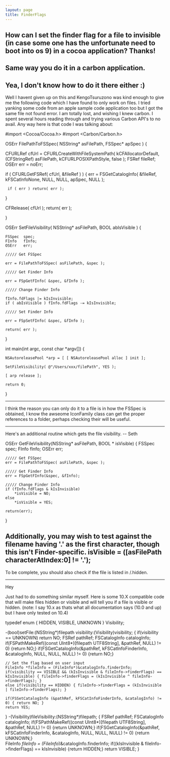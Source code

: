 ```yaml
---
layout: page
title: FinderFlags
---
```


How can I set the finder flag for a file to invisible (in case some one has the unfortunate need to boot into os 9) in a cocoa application? Thanks!
----
Same way you do it in a carbon application.
----
Yea, I don't know how to do it there either :)
----

Well I havent given up on this and KengoTsuruzono was kind enough to give me the following code which I have found to only work on files. I tried yanking some code from an apple sample code application too but I got the same file not found error. I am totally lost, and wishing I knew carbon. I spent several hours reading through and trying various Carbon API's to no avail. Any way here is that code I was talking about:

    
#import <Cocoa/Cocoa.h>
#import <Carbon/Carbon.h>

OSErr FilePathToFSSpec( NSString* asFilePath, FSSpec* apSpec )
{

   CFURLRef cfUrl = CFURLCreateWithFileSystemPath( kCFAllocatorDefault,
               (CFStringRef) asFilePath, kCFURLPOSIXPathStyle, false );
   FSRef  fileRef;
   OSErr  err = noErr;

   if ( CFURLGetFSRef( cfUrl, &fileRef ) ) {
     err = FSGetCatalogInfo( &fileRef, kFSCatInfoNone, NULL,
           NULL, apSpec, NULL );

     if ( err ) return( err );
   }
   
   CFRelease( cfUrl );
   return( err );

}


OSErr SetFileVisibility( NSString* asFilePath, BOOL abIsVisible ) {
   
    FSSpec  spec;
    FInfo   fInfo;
    OSErr   err;
   
    ///// Get FSSpec

    err = FilePathToFSSpec( asFilePath, &spec );
   
    ///// Get Finder Info

    err = FSpGetFInfo( &spec, &fInfo );
   
    ///// Change Finder Info

    fInfo.fdFlags |= kIsInvisible;
    if ( abIsVisible ) fInfo.fdFlags -= kIsInvisible;

    ///// Set Finder Info

    err = FSpSetFInfo( &spec, &fInfo );

    return( err );
}


int main(int argc, const char *argv[])
{

    NSAutoreleasePool *arp = [ [ NSAutoreleasePool alloc ] init ];
   
    SetFileVisibility( @"/Users/xxx/filePath", YES );
   
    [ arp release ];

    return 0;
}

----
I think the reason you can only do it to a file is in how the FSSpec is obtained, I know the awseome IconFamily class can get the proper references to a folder, perhaps checking their will be useful.

----
Here's an additional routine which gets the file visibility. -- Seth

    
OSErr GetFileVisibility(NSString* asFilePath, BOOL * isVisible)
{
	FSSpec  spec;
	FInfo   fInfo;
	OSErr   err;
	
	///// Get FSSpec
	err = FilePathToFSSpec( asFilePath, &spec );
	
	///// Get Finder Info
	err = FSpGetFInfo(&spec, &fInfo);
	
	///// Change Finder Info
	if (fInfo.fdFlags & kIsInvisible)
		*isVisible = NO;
	else
		*isVisible = YES;
	
	return(err);
}


Additionally, you may wish to test against the filename having '.' as the first character, though this isn't Finder-specific.
isVisible = ([asFilePath characterAtIndex:0] != '.');
----
To be complete, you should also check if the file is listed in     /.hidden.

----

Hey

Just had to do something similar myself. Here is some 10.X compatible code that will make files hidden or visible and will tell you if a file is visible or hidden. (note: I say 10.x as thats what all documentation says (10.0 and up) but I have only tested on 10.4)

    
typedef enum { HIDDEN, VISIBLE, UNKNOWN } Visibility;

-(bool)setFile:(NSString*)filepath visibility:(Visibility)visibility; {
	if(visibility == UNKNOWN) return NO;
	FSRef pathRef;
	FSCatalogInfo catalogInfo;
	if(FSPathMakeRef((const UInt8*)[filepath UTF8String], &pathRef, NULL) != 0) {return NO;}
	if(FSGetCatalogInfo(&pathRef, kFSCatInfoFinderInfo, &catalogInfo, NULL, NULL, NULL) != 0) {return NO;} 
	
	// Set the flag based on user input
	FileInfo *fileInfo = (FileInfo*)&catalogInfo.finderInfo;
	if(visibility == VISIBLE && (kIsInvisible & fileInfo->finderFlags) == kIsInvisible) { fileInfo->finderFlags = (kIsInvisible ^ fileInfo->finderFlags); }
	else if(visibility == HIDDEN) { fileInfo->finderFlags = (kIsInvisible | fileInfo->finderFlags); }

	if(FSSetCatalogInfo (&pathRef, kFSCatInfoFinderInfo, &catalogInfo) != 0) { return NO; }
	return YES;
}
-(Visibility)fileVisibility:(NSString*)filepath; {
	FSRef pathRef;
	FSCatalogInfo catalogInfo;
	if(FSPathMakeRef((const UInt8*)[filepath UTF8String], &pathRef, NULL) != 0) {return UNKNOWN;}
	if(FSGetCatalogInfo(&pathRef, kFSCatInfoFinderInfo, &catalogInfo, NULL, NULL, NULL) != 0) {return UNKNOWN;} 	
	FileInfo *fileInfo = (FileInfo*)&catalogInfo.finderInfo;
	if((kIsInvisible & fileInfo->finderFlags) == kIsInvisible) {return HIDDEN;}
	return VISIBLE;
}




